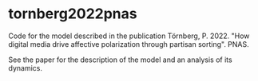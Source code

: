 # tornberg2022pnas
Code for the model described in the publication Törnberg, P. 2022. "How digital media drive affective polarization through partisan sorting". PNAS.

See the paper for the description of the model and an analysis of its dynamics.
